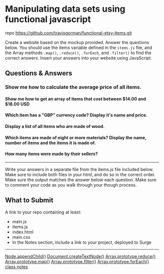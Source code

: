 
# Manipulating data sets using functional javascript

repo
https://github.com/travisgorman/functional-etsy-items.git

Create a website based on the mockup provided.
Answer the questions below. You should use the items variable defined in the `items.js` file, and the Array methods `.map()`, `.reduce()`, `.forEach`, and `.filter()` to find the correct answers.
Insert your answers into your website using JavaScript.

## Questions & Answers

### Show me how to calculate the average price of all items.

#### Show me how to get an array of items that cost between $14.00 and $18.00 USD

#### Which item has a "GBP" currency code? Display it's name and price.

#### Display a list of all items who are made of wood.

#### Which items are made of eight or more materials? Display the name, number of items and the items it is made of.

#### How many items were made by their sellers?

___

Write your answers in a separate file from the items.js file included below. Make sure to include both files in your html, and do so in the correct order. Make sure the output matches the answer below each question. Make sure to comment your code as you walk through your though process.

## What to Submit
A link to your repo containing at least:
* main.js
* items.js
* index.html
* main.css
* In the Notes section, include a link to your project, deployed to Surge

___

[Node.appendChild()](https://developer.mozilla.org/en-US/docs/Web/API/Node/appendChild)
[Document.createTextNode()](https://developer.mozilla.org/en-US/docs/Web/API/Document/createTextNode)
[Array.prototype.reduce()]()
[Array.prototype.map()]()
[Array.prototype.filter()]()
[Array.prototype.forEach()]()
[class notes](https://github.com/TIY-Austin-Front-End-Engineering/notes-summer-2016/tree/master/day-12)

